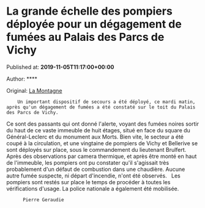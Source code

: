 
# La grande échelle des pompiers déployée pour un dégagement de fumées au Palais des Parcs de Vichy 

Published at: **2019-11-05T11:17:00+00:00**

Author: ****

Original: [La Montagne](https://www.lamontagne.fr/vichy-03200/actualites/la-grande-echelle-des-pompiers-deployee-pour-un-degagement-de-fumees-au-palais-des-parcs-de-vichy_13677973/)


        Un important dispositif de secours a été déployé, ce mardi matin, après qu'un dégagement de fumées a été constaté sur le toit du Palais des Parcs de Vichy. 
      
Ce sont des passants qui ont donné l'alerte, voyant des fumées noires sortir du haut de ce vaste immeuble de huit étages, situé en face du square du Général-Leclerc et du monument aux Morts.
Bien vite, le secteur a été coupé à la circulation, et une vingtaine de pompiers de Vichy et Bellerive se sont déployés sur place, sous le commandement du lieutenant Brulfert. 
Après des observations par camera thermique, et après être monté en haut de l'immeuble, les pompiers ont pu constater qu'il s'agissait très probablement d'un défaut de combustion dans une chaudière. Aucune autre fumée suspecte, ni départ d'incendie, n'ont été observés.  
Les pompiers sont restés sur place le temps de procéder à toutes les vérifications d'usage. La police nationale a également été mobilisée. 

        
          Pierre Geraudie
        
      
